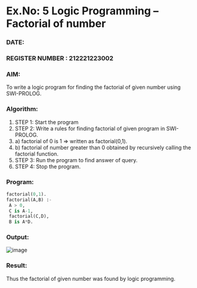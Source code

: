 # Ex.No: 5   Logic Programming – Factorial of number   
### DATE:                                                                            
### REGISTER NUMBER : 212221223002
### AIM: 
To  write  a logic program for finding the factorial of given number using SWI-PROLOG. 
### Algorithm:
1. STEP 1: Start the program
2. STEP 2:  Write a rules for finding factorial of given program in SWI-PROLOG.
3.   a)	factorial of 0 is 1 => written as factorial(0,1).
4.   b)	factorial of number greater than 0 obtained by recursively calling the factorial    function.
5. STEP 3: Run the program  to find answer of  query.
6. STEP 4: Stop the program.

### Program:
```python
factorial(0,1). 
factorial(A,B) :- 
 A > 0, 
 C is A-1, 
 factorial(C,D), 
 B is A*D. 

```


### Output:
![image](https://github.com/ThiruThanikaiarasu/AI_Lab_2023-24/assets/126568917/94d80562-1ed8-457b-8669-2ccbcfe7eb53)



### Result:
Thus the factorial of given number was found by logic programming. 
